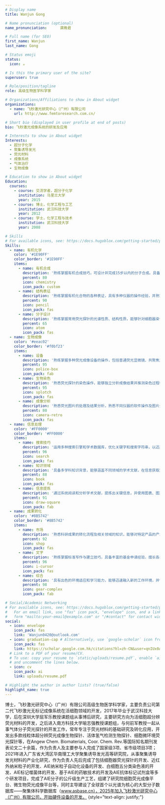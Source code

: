 ```yaml
---
# Display name
title: Wanjun Gong

# Name pronunciation (optional)
name_pronunciation:      龚晚君     

# Full name (for SEO)
first_name: Wanjun
last_name: Gong

# Status emoji
status:
  icon: ☕️

# Is this the primary user of the site?
superuser: true

# Role/position/tagline
role: 高级生物医学科学家

# Organizations/Affiliations to show in About widget
organizations:
  - name: 飞秒激光研究中心（广州）有限公司
    url: http://www.femtoresearch.com.cn/

# Short bio (displayed in user profile at end of posts)
bio: 飞秒激光成像系统的研发及应用

# Interests to show in About widget
Interests:
  - 超分子化学
  - 聚集诱导发光
  - 荧光材料
  - 成像系统
  - 气体治疗
  - 生物成像

# Education to show in About widget
Education:
  courses:
    - course: 交流学者，超分子化学
      institution: 马里兰大学
      year: 2015
    - course: 博士，化学工程与工艺
      institution: 武汉科技大学
      year: 2012
    - course: 学士，化学工程与技术
      institution: 武汉科技大学
      year: 2008

# Skills
# For available icons, see: https://docs.hugoblox.com/getting-started/page-builder/#icons
Skills:
  - name: 有机化学
    color: '#1E90FF'
    color_border: '#1E90FF'
    items:
      - name: 有机合成
        description: '熟练掌握有机合成技巧，可设计并完成15步以内的分子合成。具备高效、准确的实验经验和能力，'
        percent: 80
        icon: chemistry
        icon_pack: custom
      - name: 结构表征
        description: '熟练掌握有机化合物的各种表证，具有多种仪器的操作经验，并熟掌握表证结果的分析。'
        percent: 90
        icon: pencil
        icon_pack: fas
      - name: 分子设计
        description: '熟练掌握常用荧光探针的光谱性质、结构性质，能够针对细胞器染色、离子、细菌、免疫组化、qPCR、化学发光等设计荧光探针。'
        percent: 65
        icon: atom
        icon_pack: fas
  - name: 生物成像
    color: '#eeac02'
    color_border: '#f0bf23'
    items:
      - name: 设备
        description: '熟练掌握多种荧光成像设备的操作，包括普通荧光显微镜、共聚焦激光显微镜、小动物 3D 成像、STORM 超分辨荧光显微镜、STED 超分辨荧光显微镜。'
        percent: 95
        icon: police-box
        icon_pack: fab
      - name: 生物染色
        description: '熟悉荧光探针的染色操作，能够独立分析成像结果并推测染色过程中的问题，依此解决荧光探针的不足。'
        percent: 95
        icon: splotch
        icon_pack: fas
      - name: 成像分析
        description: '熟悉荧光图片的处理及结果分析，熟悉不同仪器的软件操作及图片处理，熟悉 Imagej 的图片处理'
        percent: 80
        icon: camera-retro
        icon_pack: fas
  - name: 信息处理
    color: '#FF0000'
    color_border: '#FF0000'
    items:
      - name: 搜索技巧
        description: '运用多种搜索引擎和学术数据库，优化关键字和搜索字符串，以迅速定位相关文献，使用过滤器和高级搜索功能，提高搜索结果的准确性。'
        percent: 96
        icon: search
        icon_pack: fas
      - name: 知识领域
        description: '具备多学科知识背景，能够涵盖不同领域的学术文献，在信息获取过程中，能够跨学科整合资源，获取全面而多维度的信息'
        percent: 88
        icon: book
        icon_pack: fas
      - name: 信息提炼
        description: '通过系统阅读和分析学术文献，提炼出关键信息，并使用图表、图形等可视化工具，将复杂信息以清晰的形式呈现。'
        percent: 91
        icon: draw-square
        icon_pack: fab
  - name: 成果转化
    color: '#8B5742'
    color_border: '#8B5742'
    items:
      - name: 市场
        description: '熟悉科研成果的转化流程及相关领域的知识，能够对特定产品的产业化潜力进行定性且定量的判断，对专业领域的市场需求敏感，能够根据市场需求快速的调整产业化方向。'
        percent: 92
        icon: shop
        icon_pack: fas
      - name: 文字
        description: '熟练掌握标准写作与建立技巧，具备丰富的基金申请经验，擅长各类基金的策划、撰写与申请。'
        percent: 96
        icon: i-cursor
        icon_pack: fas
      - name: 综合
        description: '具有出色的环境适应和学习能力，能够迅速融入新的工作环境，并快速掌握新的工作内容和技能，确保高效地完成任务。'
        percent: 98
        icon: gear-complex
        icon_pack: fab

# Social/Academic Networking
# For available icons, see: https://docs.hugoblox.com/getting-started/page-builder/#icons
#   For an email link, use "fas" icon pack, "envelope" icon, and a link in the
#   form "mailto:your-email@example.com" or "/#contact" for contact widget.
social:
  - icon: envelope
    icon_pack: fas
    link: 'Wanjun0420@outlook.com'
  - icon: graduation-cap # Alternatively, use `google-scholar` icon from `ai` icon pack
    icon_pack: fas
    link: https://scholar.google.com.hk/citations?hl=zh-CN&user=qnIUx0AAAAAJ
  # Link to a PDF of your resume/CV.
  # To use: copy your resume to `static/uploads/resume.pdf`, enable `ai` icons in `params.yaml`,
  # and uncomment the lines below.
  - icon: cv
    icon_pack: ai
    link: uploads/resume.pdf

# Highlight the author in author lists? (true/false)
highlight_name: true
---
```


博士，飞秒激光研究中心（广州）有限公司高级生物医学科学家，主要负责公司第二代飞秒激光无标记成像系统在活细胞领域的开发，2017年毕业于武汉科技大学，后在深圳大学屈军乐教授课题组从事博后研究，主要研究方向为活细胞超分辨荧光材料的开发，之后进入南方科技大学喻志强教授课题组，与何前军教授一起从事气体分子荧光探针的开发工作，常年专注于荧光材料的基础研究及转化应用，开发出多款线粒体超分辨荧光成像生物探针、活体氢气检测生物探针、细胞微环境荧光探针等，在Angew Chem. Biomaterials, Coor. Chem. Rev.等国际知名期刊发表论文二十余篇，作为负责人及主要参与人完成了国家级3项、省市级项目3项；2021年进入广东省大湾区华南理工大学聚集诱导发光高等研究院，从事聚集诱导发光材料的产业化研究，作为负责人先后完成了包括细胞器荧光探针的开发、近红外纳米粒子的开发、AIE纳米粒子自动化设备的开发、白细胞五分类染色液的开发、AIE标记噬菌体的开发、基于AIE的药敏技术的开发及AIE抗体标记试剂盒等多个研发项目，完成了AIE分子的公斤级生产工艺，组建了研究院细胞荧光成像平台、微生物荧光成像平台等，同时主导建设了全球首个以光谱为核心的大型分子数据库——聚集体科学数据库（www.asbase.cn），2025年加入飞秒激光研究中心（广州）有限公司，开始硬件设备的开发。
{style="text-align: justify;"}

